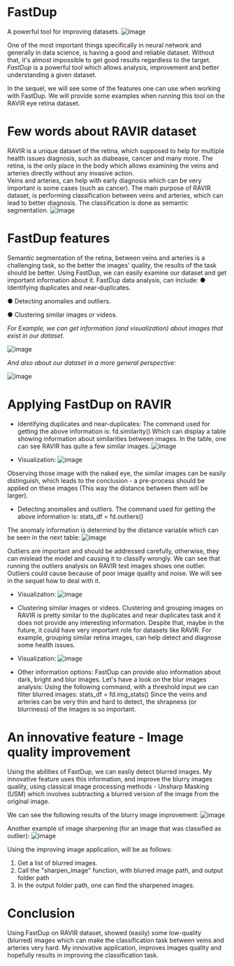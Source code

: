# FastDup
A powerful tool for improving datasets.
![image](https://github.com/user-attachments/assets/43d82b11-6398-485c-a71d-465a9273c0dd)

One of the most important things specifically in neural network and generally in data science, is having a good and reliable dataset. Without that, it's almost impossible to get good results regardless to the target.
*FastDup* is a powerful tool which allows analysis, improvement and better understanding a given dataset. 

In the sequel, we will see some of the features one can use when working with FastDup.
We will provide some examples when running this tool on the RAVIR eye retina dataset.

# Few words about RAVIR dataset
RAVIR is a unique dataset of the retina, which supposed to help for multiple health issues diagnosis, such as diabease, cancer and many more.
The retina, is the only place in the body which allows examining the veins and arteries directly without any invasive action.  
Veins and arteries, can help with early diagnosis which can be very important is some cases (such as cancer). 
The main purpose of RAVIR dataset, is performing classification between veins and arteries, which can lead to better diagnosis. The classification is done as semantic segmentation.
![image](https://github.com/user-attachments/assets/42729cb0-273b-4c28-beea-08898d40dce0)

# FastDup features
Semantic segmentation of the retina, between veins and arteries is a challenging task, so the better the images' quality, the results of the task should be better.
Using FastDup, we can easily examine our dataset and get important information about it. 
FastDup data analysis, can include: 
  ● Identifying duplicates and near-duplicates.
  
  ● Detecting anomalies and outliers.
  
  ● Clustering similar images or videos.


*For Example, we can get information (and visualization) about images that exist in our dataset.*

![image](https://github.com/user-attachments/assets/c3ea078e-2353-4117-a703-c20459065fed)


*And also about our dataset in a more general perspective:*

![image](https://github.com/user-attachments/assets/a53a057f-db20-4a42-a2ef-b04acef5fcfd)


# Applying FastDup on RAVIR
* Identifying duplicates and near-duplicates:
The command used for getting the above information is: 
fd.similarity()
Which can display a table showing information about similarities between images. In the table, one can see RAVIR has quite a few similar images.
![image](https://github.com/user-attachments/assets/ef07c173-0d30-4874-8952-48f2ad841685)

* Visualization:
![image](https://github.com/user-attachments/assets/484a634d-fb56-48bf-81a6-7ff968ac8b00)


Observing those image with the naked eye, the similar images can be easily distinguish, which leads to the conclusion - a pre-process should be applied on these images (This way the distance between them will be larger).

* Detecting anomalies and outliers.
The command used for getting the above information is: 
stats_df = fd.outliers()

The anomaly information is determind by the distance variable which can be seen in the next table:
![image](https://github.com/user-attachments/assets/20f388ef-b065-4833-a29c-174f9f69e104)

Outliers are important and should be addressed carefully, otherwise, they can mislead the model and causing it to classify wrongly.
We can see that running the outliers analysis on RAVIR test images shows one outlier.
Outliers could cause because of poor image quality and noise. We will see in the sequel how to deal with it.

* Visualization:
![image](https://github.com/user-attachments/assets/38212fcb-f17a-483c-8048-e03a5dd72ab0)

* Clustering similar images or videos.
Clustering and grouping images on RAVIR is pretty similar to the duplicates and near duplicates task and it does not provide any interesting information.
Despite that, maybe in the future, it could have very important role for datasets like RAVIR.
For example, grouping similar retina images, can help detect and diagnose some health issues.

* Visualization:
![image](https://github.com/user-attachments/assets/10e4891f-cf9e-4bb6-9b8e-d33e9b56dd46)

* Other information options:
FastDup can provide also information about dark, bright and blur images.
Let's have a look on the blur images analysis:
Using the following command, with a threshold input we can filter blurred images:
stats_df = fd.img_stats()
Since the veins and arteries can be very thin and hard to detect, the shrapness (or blurriness) of the images is so important.

# An innovative feature - Image quality improvement 
Using the abilities of FastDup, we can easliy detect blurred images. My innovative feature uses this information, and improve the blurry images quality, using classical image processing methods - Unsharp Masking (USM) which involves subtracting a blurred version of the image from the original image.

We can see the following results of the blurry image improvement:
![image](https://github.com/user-attachments/assets/e0be2655-750a-4404-9800-1708d561dd90)

Another example of image sharpening (for an image that was classified as outlier):
![image](https://github.com/user-attachments/assets/5dc8c3ed-c75c-49d0-a41c-7733f8f42b09)

Using the improving image application, will be as follows:
1. Get a list of blurred images.
2. Call the "sharpen_image" function, with blurred image path, and output folder path
3. In the output folder path, one can find the sharpened images.



# Conclusion
Using FastDup on RAVIR dataset, showed (easily) some low-quality (blurred) images which can make the classification task between veins and arteries very hard.
My innovative application, improves images quality and hopefully results in improving the classification task.
